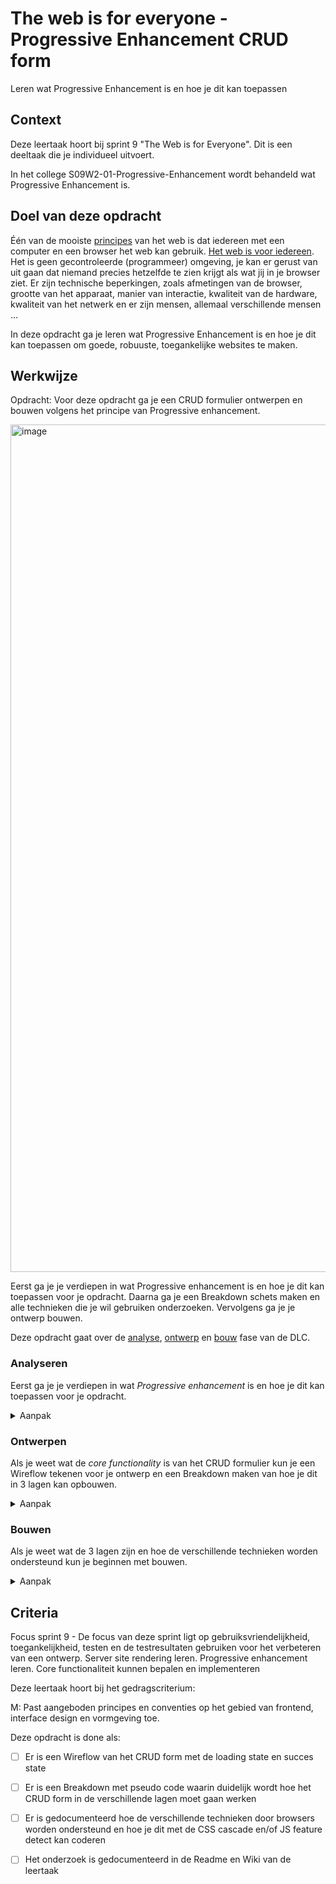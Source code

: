 # The web is for everyone - Progressive Enhancement CRUD form

Leren wat Progressive Enhancement is en hoe je dit kan toepassen

## Context

Deze leertaak hoort bij sprint 9 "The Web is for Everyone". Dit is een deeltaak die je individueel uitvoert.

In het college S09W2-01-Progressive-Enhancement wordt behandeld wat Progressive Enhancement is.


## Doel van deze opdracht

Één van de mooiste [principes](https://www.w3.org/DesignIssues/Principles.html) van het web is dat iedereen met een computer en een browser het web kan gebruik. [Het web is voor iedereen](https://www.youtube.com/watch?v=UMNFehJIi0E). Het is geen gecontroleerde (programmeer) omgeving, je kan er gerust van uit gaan dat niemand precies hetzelfde te zien krijgt als wat jij in je browser ziet. Er zijn technische beperkingen, zoals afmetingen van de browser, grootte van het apparaat, manier van interactie, kwaliteit van de hardware, kwaliteit van het netwerk en er zijn mensen, allemaal verschillende mensen ...

In deze opdracht ga je leren wat Progressive Enhancement is en hoe je dit kan toepassen om goede, robuuste, toegankelijke websites te maken. 

## Werkwijze

Opdracht: Voor deze opdracht ga je een CRUD formulier ontwerpen en bouwen volgens het principe van Progressive enhancement. 

<img width="1356" alt="image" src="https://user-images.githubusercontent.com/1391509/161544418-c2ded2fb-fb30-41c4-b57f-36a3c8d38d15.png">



Eerst ga je je verdiepen in wat Progressive enhancement is en hoe je dit kan toepassen voor je opdracht. Daarna ga je een Breakdown schets maken en alle technieken die je wil gebruiken onderzoeken. Vervolgens ga je je ontwerp bouwen.

Deze opdracht gaat over de [analyse](#analyseren), [ontwerp](#ontwerpen) en [bouw](#bouwen) fase van de DLC.

### Analyseren

Eerst ga je je verdiepen in wat _Progressive enhancement_ is en hoe je dit kan toepassen voor je opdracht. 

<details>
<summary>Aanpak</summary>

1. Lees het artikel [Responsive Enhancement](https://24ways.org/2014/responsive-enhancement/) van Jeremy Keith
2. Schrijf wat de _core functionality_ is van het CRUD formulier. 

#### Materiaal analysefase

- [Responsive Enhancement](https://24ways.org/2014/responsive-enhancement/) Jeremy Keith schrijft "Progressive enhancement isn’t a technology. It’s more like a way of thinking." In dit artikel laat hij met een voorbeeld zien hoe je Progressive enhancement kan toepassen. 
- [A minimum viable experience makes for a resilient, inclusive website or app](https://piccalil.li/blog/a-minimum-viable-experience-makes-for-a-resilient-inclusive-website-or-app)
- [The power of progressive enhancement](https://archive.hankchizljaw.com/wrote/the-power-of-progressive-enhancement/) Een voorbeed van het toepassen van _Progressive enhancement_ 


</details>

### Ontwerpen

Als je weet wat de _core functionality_ is van het CRUD formulier kun je een Wireflow tekenen voor je ontwerp en een Breakdown maken van hoe je dit in 3 lagen kan opbouwen.

<details>
<summary>Aanpak</summary>

1. Schets een Wireflow van jouw CRUD form. Teken alle schermen, met een loading state en succes state die een gebruiker te zien moet krijgen.
2. Maak per scherm een Breakdown met pseudo-code van de 3 lagen die je nodig hebt: HTML en server side, CSS layout en het versturen van het formulier met JS.
3. Onderzoek per techniek wat de ondersteuning is door verschillende browsers met Can I Use. Bv JS Fetch, querySelector, CSS Flexbox en Grid, worden alle HTML elementen altijd ondersteund? 
4. Documenteer je onderzoek in de Wiki van de leertaak.

#### Materiaal ontwerpfase

- [The Role of Enhancement in Web Design](https://www.nngroup.com/articles/enhancement/), een goed artikel over waarom een _feature_ een _enhancement_ is.
- [Can I use](https://caniuse.com/) "Can I use" provides up-to-date browser support tables for support of front-end web technologies on desktop and mobile web browsers.

</details>

### Bouwen

Als je weet wat de 3 lagen zijn en hoe de verschillende technieken worden ondersteund kun je beginnen met bouwen.

<details>
<summary>Aanpak</summary>

1. Schrijf eerst de HTML en test wat er gebeurt als elementen niet worden ondersteund
2. Voeg CSS toe, gebruik de cascade voor fallback
3. Voeg de JS toe die je nodig hebt en gebruik _feature detection_ om ervoor te zorgen dat je geen errors krijgt in browsers die bepaalde code niet ondersteunen. 

#### Materiaal bouwfase

- [Learn CSS: The cascade](https://web.dev/learn/css/the-cascade/)
- [Implementing feature detection](https://developer.mozilla.org/en-US/docs/Learn/Tools_and_testing/Cross_browser_testing/Feature_detection)

</details>



## Criteria

Focus sprint 9 - De focus van deze sprint ligt op gebruiksvriendelijkheid, toegankelijkheid, testen en de testresultaten gebruiken voor het verbeteren van een ontwerp. Server site rendering leren. Progressive enhancement leren. Core functionaliteit kunnen bepalen en implementeren				

Deze leertaak hoort bij het gedragscriterium:

M: Past aangeboden principes en conventies op het gebied van frontend, interface design en vormgeving toe.

Deze opdracht is done als:

- [ ] Er is een Wireflow van het CRUD form met de loading state en succes state
- [ ] Er is een Breakdown met pseudo code waarin duidelijk wordt hoe het CRUD form in de verschillende lagen moet gaan werken
- [ ] Er is gedocumenteerd hoe de verschillende technieken door browsers worden ondersteund en hoe je dit met de CSS cascade en/of JS feature detect kan coderen
- [ ] Het onderzoek is gedocumenteerd in de Readme en Wiki van de leertaak

